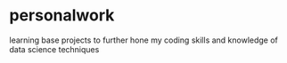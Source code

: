 # personalwork
learning base projects to further hone my coding skills and knowledge of data science techniques 
